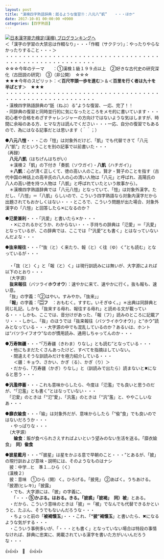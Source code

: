 ```yaml
---
layout: post
title: "漢検四字熟語辞典：舐るような復習⑪：八元八“凱”　　・・・ほか"
date: 2017-10-01 00:00:00 +0900
categories: [四字熟語]
---
```


[![](/syuusyuu9701/assets/images/漢検四字熟語辞典：舐るような復習⑪：八元八“凱”-・・・ほか-br_c_3028_1.gif)](http://blog.with2.net/link.php?1659096:3028 "日本漢字能力検定(漢検) ブログランキングへ")[日本漢字能力検定(漢検) ブログランキングへ](http://blog.with2.net/link.php?1659096:3028)  
＜「漢字の学習の大禁忌は作輟なり」・・・「作輟（サクテツ）」：やったりやらなかったりすること・・・＞  
・・・・・・・・・・・・・・・・・・・・・・・・・・・・・・・・・・・・・・・・・・・・・・・・・・・・・・・・・  
☆☆☆今年のテーマ　　：①漢検１級１９９点以上　②好きな古代史の研究深化（古田説の研究）　③（非公開）　☆☆☆　　  
★★★今年のスピリット：＜**百尺竿頭一歩を進む**＞＆＜**百里を行く者は九十を半ばとす**＞　★★★  
・・・・・・・・・・・・・・・・・・・・・・・・・・・・・・・・・・・・・・・・・・・・・・・・・・・・・・・・・  
・漢検四字熟語辞典の“舐（ねぶ）る”ような復習、一応、完了！！  
・同辞典の復習と同時並行的に気になったところをメモ的に書いています・・・初心者や合格をめざすチャレンジャーの方向けではないような気はしますが、時間に余裕のある方、ヒマな方は読んでください・・・一応、自分の復習でもあるので、為にはなる記事だとは思います（＾＾；）　  
  
●**八元八愷**・・・この「愷」は対象外だけど、「凱」でも代替できて「八元八“凱”」だということを別の記事で以前書いた・・・  
（再録）  
　**八元八凱**（はちげんはちがい）  
　＊漢検２「凱」の下付き「奏凱（ソウガイ）・**八凱**（ハチガイ）」  
　＊**八凱**：心が清く正しくて、徳の高い人のこと。賢才・賢子のことを指す（古代中国の神話上の高辛氏の八人の心の清い人物は「八元」と呼ばれ、高陽氏の八人の高い徳を持つ人物は「八凱」と呼ばれていたという故事から）。  
　＊漢検四字熟語辞典では「八元八愷」となっていて、「愷」は対象外漢字。ただし、「八愷」＝「八凱」らしいので、こういう四字熟語なら対象内漢字だから出題されてもおかしくはない・・・ところで、こういう問題が出た場合、対象外漢字の「八愷」と回答したら✕になるのか？  
  
●**氾愛兼利**・・・「汎愛」と書いたら✕か・・・  
　・✕にされるかどうか、わからない・・・手持ちの辞典は「氾愛」＝「汎愛」となっているが、この辞典では、ここでは「“汎愛”とも書く」とはなっていないんだよな・・・  
  
●**抜来報往**・・・「“抜（と）く来たり、報（と）く往（ゆ）く”とも読む」となっているが・・・  
　  
　・「抜（と）く」と「報（と）く」は現行訓読みには無いが、大字源によれば以下のとおり・・・  
　（大字源）  
　**抜来報往**（バツライ**ホウオウ**）：速やかに来て、速やかに行く。抜も報も、速い意。  
　「抜」の字義：「②はやい。すみやか。「抜来」」  
　「**報**」の字義：「**🈔フ**　：おもむく。すすむ。いそぎゆく。」＊出典は同辞典と同じ礼記。しかも「抜来する毋れ、報往する毋れ」と読める文が載っている・・・しかも、ここでは、音分けがあった、「報（フ）」読みのところに記載アリ・・・しかし、「抜」のほうでは「抜来報往（バツライホウオウ）」と“ホウ”読みとなっている・・・大字源の中でも混乱しているのか？あるいは、ホントは“バツライフオウ”なのが慣用読み、通用しちゃってんのか・・・  
  
●**万寿無疆**・・・“「万寿疆（きわま）りなし」とも読む”となっている・・・  
　・他にもまだたくさんあったけど、すべてを指摘はしていない。  
　・間違えそうな訓読みだけを極力紹介している・・・  
　　＜疆：キョウ、さかい、かぎ（る）、かぎ（り）＞  
　・だから、「万寿疆（かぎ）りなし」と（訓読みで出たら）読まないと✖になると思う・・・  
  
●**汎濫停蓄**・・・これも意味からしたら、今度は「氾濫」でも良いと思うのだが、“「氾濫」とも書く”とはなっていない・・・  
　「氾愛」のときは「“氾”愛」、「汎濫」のときは「“汎”濫」と、ややこしいなあ・・・  
  
●**靡衣婾食**・・・「婾」は対象外だが、意味からしたら「“偸”食」でも良いのではないだろうか・・・  
　・やっぱりな・・・  
　（大字源）  
　　**婾食**：飯が食べられさえすればよいという望みのない生活を送る。「靡衣婾食」　**同）偸食**　  
  
●**披星戴月**・・・“「披星」は星をかぶる意で早朝のこと・・・”とあるが、「披」の現行訓および意味・説明には、そのようなものはナシ  
　披：中学…ヒ　準１…ひら（く）  
（漢検２）  
　披：意味　①ひら（開）く。ひろげる。「披見」 ②あばく。うちあける。「披瀝(ヒレキ)」「披露」  
　・でも、大字源には、「披」の字義に、  
　　「・・・**⑤かぶる。はおる。きる。「披裘」「披褐」　同）被**」とある。  
　・だから、こういう意味のときは「披」＝「被」でなんでも代替できるかというと、たぶん、そうでもないんだろうな・・・  
　・ちょっと前の「**被褐懐玉**」・・・これ、「**“披”褐懐玉**」と書いたら、✖になるような気がする・・・  
　・こういう事例多いが、「・・・とも書く」となっていない場合は特段の事情なければ、辞典に忠実に、掲載されている漢字を書いた方がいいんだろうな・・・  
  
👍👍👍　🐔　👍👍👍
